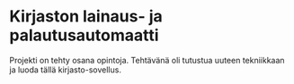 # Kirjaston lainaus- ja palautusautomaatti

Projekti on tehty osana opintoja. Tehtävänä oli tutustua uuteen tekniikkaan ja luoda tällä kirjasto-sovellus.


